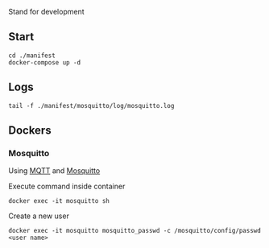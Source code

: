 
Stand for development

## Start

    cd ./manifest
    docker-compose up -d

## Logs

    tail -f ./manifest/mosquitto/log/mosquitto.log

## Dockers

### Mosquitto

Using [MQTT](http://en.wikipedia.org/wiki/Mqtt) and [Mosquitto](http://mosquitto.org/)

Execute command inside container

    docker exec -it mosquitto sh

Create a new user

    docker exec -it mosquitto mosquitto_passwd -c /mosquitto/config/passwd <user name>


